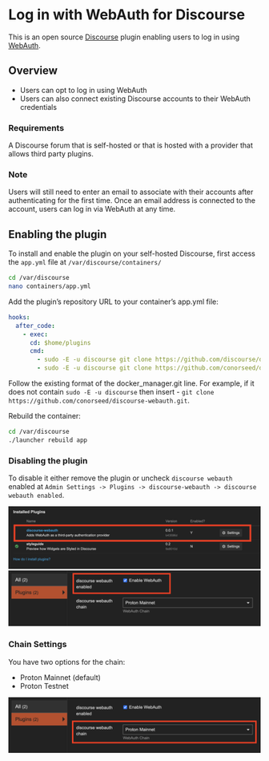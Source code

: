 # Log in with WebAuth for Discourse

This is an open source [Discourse](https://github.com/discourse/discourse/) plugin enabling users to log in using [WebAuth](https://webauth.com/).

## Overview
- Users can opt to log in using WebAuth
- Users can also connect existing Discourse accounts to their WebAuth credentials

### Requirements
A Discourse forum that is self-hosted or that is hosted with a provider that allows third party plugins.

### Note
Users will still need to enter an email to associate with their accounts after authenticating for the first time. Once an email address is connected to the account, users can log in via WebAuth at any time.

## Enabling the plugin
To install and enable the plugin on your self-hosted Discourse, first access the `app.yml` file at `/var/discourse/containers/`

```bash
cd /var/discourse
nano containers/app.yml
```

Add the plugin’s repository URL to your container’s app.yml file:
```yml
hooks:
  after_code:
    - exec:
      cd: $home/plugins
      cmd:
        - sudo -E -u discourse git clone https://github.com/discourse/docker_manager.git
        - sudo -E -u discourse git clone https://github.com/conorseed/discourse-webauth.git   # <-- added
```

Follow the existing format of the docker_manager.git line. For example, if it does not contain `sudo -E -u discourse` then insert - `git clone https://github.com/conorseed/discourse-webauth.git`.

Rebuild the container:
```bash
cd /var/discourse
./launcher rebuild app
```

### Disabling the plugin
To disable it either remove the plugin or uncheck `discourse webauth` enabled at `Admin Settings -> Plugins -> discourse-webauth -> discourse webauth enabled`.

![Discourse Plugins](/settings.png "Discourse Plugins")
![Enable plugin at settings](/enable.png "Enable plugin at settings")

### Chain Settings
You have two options for the chain: 
- Proton Mainnet (default)
- Proton Testnet

![WebAuth Chain](/chain.png "WebAuth Chain")